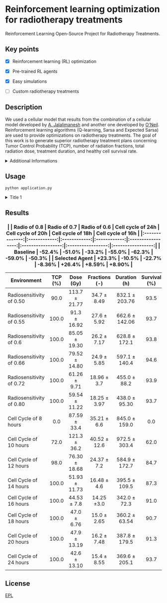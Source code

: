 # Reinforcement learning optimization for radiotherapy treatments
Reinforcement Learning Open-Source Project for Radiotherapy Treatments. 



## Key points

- [x] Reinforcement learning (RL) optimization
- [x] Pre-trained RL agents
- [x] Easy simulations
- [ ] Custom radiotherapy treatments 


## Description

We used a cellular model that results from the combination of a cellular model developed by [A. Jalalimanesh](https://www.sciencedirect.com/science/article/abs/pii/S0378475416300878) and another one developed by [O'Neil](https://scholarscompass.vcu.edu/etd/2831/). Reinforcement learning algorithms (Q-learning, Sarsa and Expected Sarsa) are used to provide optimizations on radiotherapy treatments. The goal of this work is to generate superior radiotherapy treatment plans concerning Tumor Control Probability (TCP), number of radiation fractions, total radiation dose, treatment duration, and healthy cell survival rate.

<details>
   <summary>Additional Informations</summary>
   <p>
This open-source project introduces an autonomous decision-making framework designed to evaluate whether adjustments are required in the ongoing radiotherapy treatment. Leveraging advanced machine learning algorithms, it analyzes tumor imaging during the treatment, fostering enhanced precision and effectiveness in radiotherapy procedures.</p>
</details>

## Usage

```anaconda
python application.py
```

<details>
   <summary>Title 1</summary>
   <p><p align="center">
<img src="app/images/EPL.jpg" width="100" height="100" border="10"/>
</p></p>
</details>

## Results
<h3 align="center">
|                | Radio of 0.8 | Radio of 0.7 | Radio of 0.6 | Cell cycle of 24h | Cell cycle of 20h | Cell cycle of 18h | Cell cycle of 16h |
|:--------------:|:------------:|:------------:|:------------:|:-----------------:|:-----------------:|:-----------------:|:-----------------:|
|    Baseline    |    -52.4%    |    -51.0%    |    -33.2%    |       -55.0%      |       -62.3%      |       -59.0%      |       -50.3%      |
| Selected Agent |    +23.3%    |    -10.5%    |    -22.7%    |       -8.36%      |       +26.4%      |       +8.59%      |       +8.90%      |
</h3>

| Environment              | TCP (\%) | Dose (Gy) | Fractions (-) | Duration (h) | Survival (\%) |
|-----------------------------------|:-----------------:|:------------------:|:----------------------:|:---------------------:|:----------------------:|
| Radiosensitivity of 0.50 |        90.0       |    113.7 ± 21.77   |       34.7 ± 8.49      |     832.1 ± 203.76    |          93.5          |
| Radiosensitivity of 0.55 |       100.0       |    91.3 ± 16.92    |       27.6 ± 5.92      |     662.6 ± 142.06    |          93.7          |
| Radiosensitivity of 0.6  |       100.0       |    85.05 ± 19.30   |       26.2 ± 7.17      |     628.8 ± 172.1     |          93.8          |
| Radiosensitivity of 0.66 |       100.0       |    79.52 ± 14.80   |       24.9 ± 5.85      |     597.1 ± 140.4     |          94.6          |
| Radiosensitivity of 0.72 |       100.0       |    61.26 ± 9.71    |       18.96 ± 3.7      |      455.0 ± 88.2     |          93.9          |
| Radiosensitivity of 0.80 |       100.0       |    59.54 ± 11.22   |      18.25 ± 3.97      |     438.0 ± 95.30     |          93.7          |
| Cell Cycle of 8 hours    |        0.0        |    87.59 ± 33.4    |       35.21 ± 6.6      |     845.0 ± 159.0     |           0.0          |
| Cell Cycle of 10 hours   |        72.0       |    121.3 ± 36.2    |      40.52 ± 12.6      |     972.5 ± 303.4     |          62.0          |
| Cell Cycle of 12 hours   |        98.0       |    76.30 ± 18.68   |       24.37 ± 7.2      |     584.9 ± 172.7     |          84.7          |
| Cell Cycle of 14 hours   |       100.0       |    51.93 ± 11.73   |       16.48 ± 4.6      |     395.5 ± 109.5     |          87.3          |
| Cell Cycle of 16 hours   |       100.0       |     44.53 ± 7.8    |       14.25 ±3.0       |      342.0 ± 72.3     |          91.0          |
| Cell Cycle of 18 hours   |       100.0       |     47.0 ± 6.76    |       15.0 ± 2.65      |     360.2 ± 63.54     |          90.7          |
| Cell Cycle of 20 hours   |       100.0       |    47.9 ± 13.19    |       16.2 ± 7.48      |     387.8 ± 179.5     |          91.3          |
| Cell Cycle of 24 hours   |       100.0       |    42.6 ± 13.10    |       15.4 ± 8.55      |     369.6 ± 205.1     |          93.7          |

## License

[EPL]()
